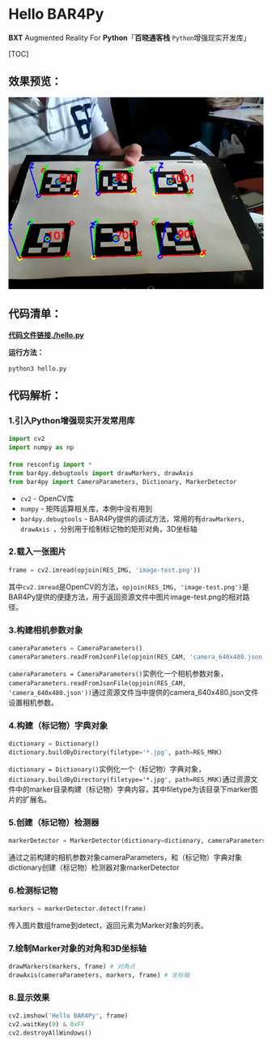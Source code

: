 # Hello BAR4Py

**BXT** Augmented Reality For **Python**「**百晓通客栈** `Python`增强现实开发库」

[TOC]

## 效果预览：

![](../../imgs/hello.png)

## 代码清单：

[**代码文件链接./hello.py**](./hello.py)

**运行方法：**
```
python3 hello.py
```

## 代码解析：

### 1.引入Python增强现实开发常用库

```python
import cv2
import numpy as np

from resconfig import *
from bar4py.debugtools import drawMarkers, drawAxis
from bar4py import CameraParameters, Dictionary, MarkerDetector
```

- `cv2` - OpenCV库
- `numpy` - 矩阵运算相关库，本例中没有用到
- `bar4py.debugtools` - BAR4Py提供的调试方法，常用的有`drawMarkers, drawAxis
`，分别用于绘制标记物的矩形对角，3D坐标轴

### 2.载入一张图片

```python
frame = cv2.imread(opjoin(RES_IMG, 'image-test.png'))
```

其中`cv2.imread`是OpenCV的方法，`opjoin(RES_IMG, 'image-test.png')`是BAR4Py提供的便捷方法，用于返回资源文件中图片image-test.png的相对路径。

### 3.构建相机参数对象

```python
cameraParameters = CameraParameters()
cameraParameters.readFromJsonFile(opjoin(RES_CAM, 'camera_640x480.json'))
```

`cameraParameters = CameraParameters()`实例化一个相机参数对象，`cameraParameters.readFromJsonFile(opjoin(RES_CAM, 'camera_640x480.json'))`通过资源文件当中提供的camera_640x480.json文件设置相机参数。

### 4.构建（标记物）字典对象

```python
dictionary = Dictionary()
dictionary.buildByDirectory(filetype='*.jpg', path=RES_MRK)
```

`dictionary = Dictionary()`实例化一个（标记物）字典对象，`dictionary.buildByDirectory(filetype='*.jpg', path=RES_MRK)`通过资源文件中的marker目录构建（标记物）字典内容，其中filetype为该目录下marker图片的扩展名。

### 5.创建（标记物）检测器

```python
markerDetector = MarkerDetector(dictionary=dictionary, cameraParameters=cameraParameters)
```

通过之前构建的相机参数对象cameraParameters，和（标记物）字典对象dictionary创建（标记物）检测器对象markerDetector

### 6.检测标记物

```python
markers = markerDetector.detect(frame)
```

传入图片数组frame到detect，返回元素为Marker对象的列表。

### 7.绘制Marker对象的对角和3D坐标轴

```python
drawMarkers(markers, frame) # 对角点
drawAxis(cameraParameters, markers, frame) # 坐标轴
```

### 8.显示效果

```python
cv2.imshow('Hello BAR4Py', frame)
cv2.waitKey(0) & 0xFF
cv2.destroyAllWindows()
```
